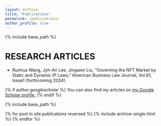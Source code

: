 ```yaml
---
layout: archive
title: "Publications"
permalink: /publications/
author_profile: true
---
```


{% include base_path %}

RESEARCH ARTICLES
======
* Runhua Wang, Jyh-An Lee, Jingwen Liu, “Governing the NFT Market by Static and Dynamic IP Laws,” American Business Law Journal, Vol.61, Issue1 (forthcoming 2024).

{% if author.googlescholar %}
  You can also find my articles on <u><a href="{{author.googlescholar}}">my Google Scholar profile</a>.</u>
{% endif %}

{% include base_path %}

{% for post in site.publications reversed %}
  {% include archive-single.html %}
{% endfor %}
